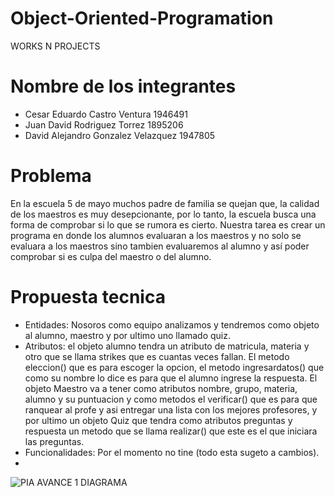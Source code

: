 # Object-Oriented-Programation
WORKS N PROJECTS
# Nombre de los integrantes
- Cesar Eduardo Castro Ventura 1946491   
- Juan David Rodriguez Torrez   1895206
- David Alejandro Gonzalez Velazquez 1947805

# Problema

En la escuela 5 de mayo muchos padre de familia se quejan que, la calidad de los maestros es muy desepcionante, por lo tanto, la escuela busca una forma de comprobar si lo que se rumora es cierto. Nuestra tarea es crear un programa en donde los alumnos evaluaran a los maestros y no solo se evaluara a los maestros sino  tambien  evaluaremos al alumno y así poder comprobar si es culpa del maestro o del alumno.

# Propuesta tecnica
- Entidades: Nosoros como equipo analizamos y tendremos como objeto al alumno, maestro y por ultimo uno llamado quiz.
- Atributos: el objeto alumno tendra un atributo de matricula, materia y otro que se llama strikes que es cuantas veces fallan. El metodo eleccion() que es para escoger la opcion, el metodo ingresardatos() que como su nombre lo dice es para que el alumno ingrese la respuesta. El objeto Maestro va a tener como atributos nombre, grupo, materia, alumno y su puntuacion y como metodos el verificar() que es para que ranquear al profe y asi entregar una lista con los mejores profesores, y por ultimo un objeto Quiz que tendra como atributos preguntas y respuesta un metodo que se llama realizar() que este es el que iniciara las preguntas.
- Funcionalidades: Por el momento no tine (todo esta sugeto a cambios).
- 
![PIA AVANCE 1 DIAGRAMA](https://user-images.githubusercontent.com/90010392/131948179-9e93a69e-2214-416c-a9ee-90d297416735.jpg)
